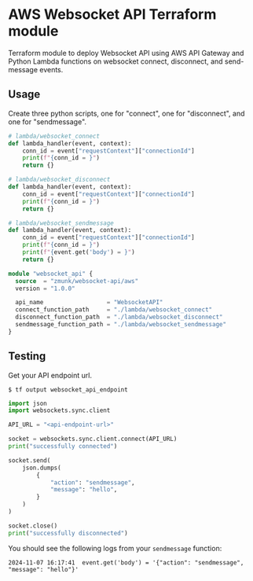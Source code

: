 # AWS Websocket API Terraform module

Terraform module to deploy Websocket API using AWS API Gateway and Python Lambda functions
on websocket connect, disconnect, and send-message events.

## Usage
Create three python scripts, one for "connect", one for "disconnect", and one for "sendmessage".
```python
# lambda/websocket_connect
def lambda_handler(event, context):
    conn_id = event["requestContext"]["connectionId"]
    print(f"{conn_id = }")
    return {}
```
```python
# lambda/websocket_disconnect
def lambda_handler(event, context):
    conn_id = event["requestContext"]["connectionId"]
    print(f"{conn_id = }")
    return {}
```
```python
# lambda/websocket_sendmessage
def lambda_handler(event, context):
    conn_id = event["requestContext"]["connectionId"]
    print(f"{conn_id = }")
    print(f"{event.get('body') = }")
    return {}
```
```terraform
module "websocket_api" {
  source  = "zmunk/websocket-api/aws"
  version = "1.0.0"

  api_name                  = "WebsocketAPI"
  connect_function_path     = "./lambda/websocket_connect"
  disconnect_function_path  = "./lambda/websocket_disconnect"
  sendmessage_function_path = "./lambda/websocket_sendmessage"
}
```

## Testing
Get your API endpoint url.

    $ tf output websocket_api_endpoint
```python
import json
import websockets.sync.client

API_URL = "<api-endpoint-url>"

socket = websockets.sync.client.connect(API_URL)
print("successfully connected")

socket.send(
    json.dumps(
        {
            "action": "sendmessage",
            "message": "hello",
        }
    )
)

socket.close()
print("successfully disconnected")
```
You should see the following logs from your `sendmessage` function:

    2024-11-07 16:17:41  event.get('body') = '{"action": "sendmessage", "message": "hello"}'
